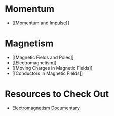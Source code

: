 # Momentum
- [[Momentum and Impulse]]

# Magnetism
- [[Magnetic Fields and Poles]]
- [[Electromagnetism]]
- [[Moving Charges in Magnetic Fields]]
- [[Conductors in Magnetic Fields]]
# Resources to Check Out
 - [Electromagnetism Documentary](https://www.youtube.com/watch?v=OnKusqjytGM)